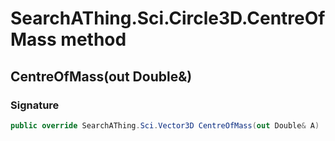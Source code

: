# SearchAThing.Sci.Circle3D.CentreOfMass method
## CentreOfMass(out Double&)
### Signature
```csharp
public override SearchAThing.Sci.Vector3D CentreOfMass(out Double& A)
```
